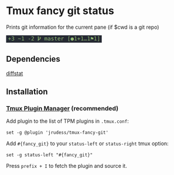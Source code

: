 # Tmux fancy git status

Prints git information for the current pane (if $cwd is a git repo)

![img](https://github.com/jrudess/tmux-fancy-git/blob/master/screenshot.png)

## Dependencies

[diffstat](https://invisible-island.net/diffstat)

## Installation
### [Tmux Plugin Manager](https://github.com/tmux-plugins/tpm) (recommended)

Add plugin to the list of TPM plugins in `.tmux.conf`:

    set -g @plugin 'jrudess/tmux-fancy-git'

Add `#{fancy_git}` to your `status-left` or `status-right` tmux option:
```
set -g status-left "#{fancy_git}"
```

Press `prefix + I` to fetch the plugin and source it.

